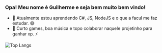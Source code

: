 ### Opa! Meu nome é Guilherme e seja bem muito bem vindo!

- 🌱 Atualmente estou aprendendo C#, JS, NodeJS e o que a facul me faz estudar. 😄
- 💬 Curto games, boa música e topo colaborar naquele projetinho para ganhar xp. ⚡


![Top Langs](https://github-readme-stats.vercel.app/api/top-langs/?username=GuigoDev&layout=compact&bg_color=FFFFFF&title_color=151515&text_color=151515)

<!--
**GuigoDev/GuigoDev** is a ✨ _special_ ✨ repository because its `README.md` (this file) appears on your GitHub profile.

Here are some ideas to get you started:

- 🔭 I’m currently working on ...
- 🌱 I’m currently learning ...
- 👯 I’m looking to collaborate on ...
- 🤔 I’m looking for help with ...
- 💬 Ask me about ...
- 📫 How to reach me: ...
- 😄 Pronouns: ...
- ⚡ Fun fact: ...
-->
